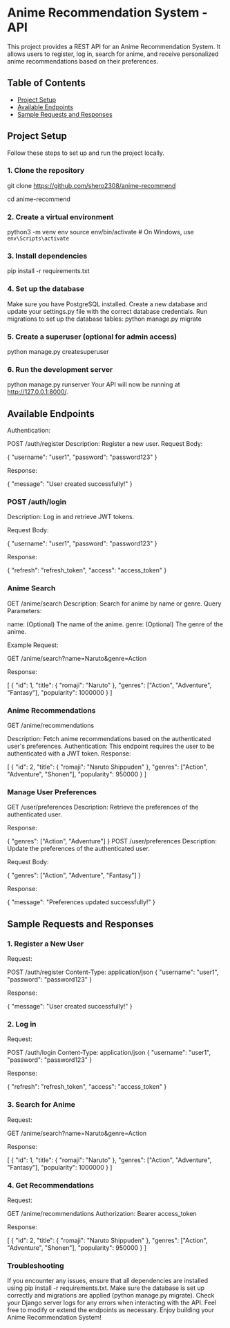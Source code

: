 # Anime Recommendation System - API

This project provides a REST API for an Anime Recommendation System. It allows users to register, log in, search for anime, and receive personalized anime recommendations based on their preferences.

## Table of Contents
- [Project Setup](#project-setup)
- [Available Endpoints](#available-endpoints)
- [Sample Requests and Responses](#sample-requests-and-responses)

## Project Setup

Follow these steps to set up and run the project locally.

### 1. Clone the repository

git clone https://github.com/shero2308/anime-recommend

cd anime-recommend
### 2. Create a virtual environment
python3 -m venv env
source env/bin/activate   # On Windows, use `env\Scripts\activate`

### 3. Install dependencies
pip install -r requirements.txt

### 4. Set up the database
Make sure you have PostgreSQL installed. Create a new database and update your settings.py file with the correct database credentials.
Run migrations to set up the database tables:
python manage.py migrate

### 5. Create a superuser (optional for admin access)
python manage.py createsuperuser

### 6. Run the development server
python manage.py runserver
Your API will now be running at http://127.0.0.1:8000/.

## Available Endpoints
Authentication:

POST /auth/register
Description: Register a new user.
Request Body:


{
  "username": "user1",
  "password": "password123"
}

Response:

{
  "message": "User created successfully!"
}

### POST /auth/login
Description: Log in and retrieve JWT tokens.

Request Body:

{
  "username": "user1",
  "password": "password123"
}

Response:

{
  "refresh": "refresh_token",
  "access": "access_token"
}

### Anime Search
GET /anime/search
Description: Search for anime by name or genre.
Query Parameters:

name: (Optional) The name of the anime.
genre: (Optional) The genre of the anime.

Example Request:

GET /anime/search?name=Naruto&genre=Action

Response:

[
  {
    "id": 1,
    "title": {
      "romaji": "Naruto"
    },
    "genres": ["Action", "Adventure", "Fantasy"],
    "popularity": 1000000
  }
]

### Anime Recommendations

GET /anime/recommendations

Description: Fetch anime recommendations based on the authenticated user's preferences.
Authentication: This endpoint requires the user to be authenticated with a JWT token.
Response:

[
  {
    "id": 2,
    "title": {
      "romaji": "Naruto Shippuden"
    },
    "genres": ["Action", "Adventure", "Shonen"],
    "popularity": 950000
  }
]

### Manage User Preferences
GET /user/preferences
Description: Retrieve the preferences of the authenticated user.

Response:

{
  "genres": ["Action", "Adventure"]
}
POST /user/preferences
Description: Update the preferences of the authenticated user.

Request Body:

{
  "genres": ["Action", "Adventure", "Fantasy"]
}

Response:

{
  "message": "Preferences updated successfully!"
}

## Sample Requests and Responses

### 1. Register a New User

Request:

POST /auth/register
Content-Type: application/json
{
  "username": "user1",
  "password": "password123"
}

Response:

{
  "message": "User created successfully!"
}

### 2. Log in

Request:

POST /auth/login
Content-Type: application/json
{
  "username": "user1",
  "password": "password123"
}

Response:


{
  "refresh": "refresh_token",
  "access": "access_token"
}

### 3. Search for Anime

Request:

GET /anime/search?name=Naruto&genre=Action

Response:

[
  {
    "id": 1,
    "title": {
      "romaji": "Naruto"
    },
    "genres": ["Action", "Adventure", "Fantasy"],
    "popularity": 1000000
  }
]

### 4. Get Recommendations
Request:

GET /anime/recommendations
Authorization: Bearer access_token

Response:

[
  {
    "id": 2,
    "title": {
      "romaji": "Naruto Shippuden"
    },
    "genres": ["Action", "Adventure", "Shonen"],
    "popularity": 950000
  }
]

### Troubleshooting
If you encounter any issues, ensure that all dependencies are installed using pip install -r requirements.txt.
Make sure the database is set up correctly and migrations are applied (python manage.py migrate).
Check your Django server logs for any errors when interacting with the API.
Feel free to modify or extend the endpoints as necessary. Enjoy building your Anime Recommendation System!







